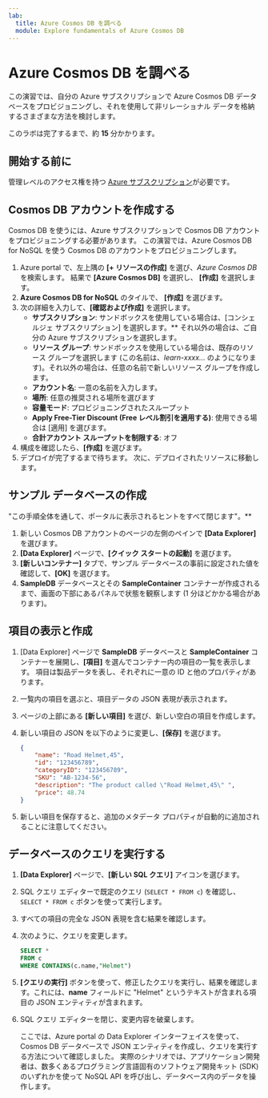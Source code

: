```yaml
---
lab:
  title: Azure Cosmos DB を調べる
  module: Explore fundamentals of Azure Cosmos DB
---
```

# Azure Cosmos DB を調べる

この演習では、自分の Azure サブスクリプションで Azure Cosmos DB データベースをプロビジョニングし、それを使用して非リレーショナル データを格納するさまざまな方法を検討します。

このラボは完了するまで、約 **15** 分かかります。

## 開始する前に

管理レベルのアクセス権を持つ [Azure サブスクリプション](https://azure.microsoft.com/free)が必要です。

## Cosmos DB アカウントを作成する

Cosmos DB を使うには、Azure サブスクリプションで Cosmos DB アカウントをプロビジョニングする必要があります。 この演習では、Azure Cosmos DB for NoSQL を使う Cosmos DB のアカウントをプロビジョニングします。

1. Azure portal で、左上隅の **[+ リソースの作成]** を選び、*Azure Cosmos DB* を検索します。  結果で **[Azure Cosmos DB]** を選択し、 **[作成]** を選択します。
1. **Azure Cosmos DB for NoSQL** のタイルで、 **[作成]** を選びます。
1. 次の詳細を入力して、**[確認および作成]** を選択します。
    - **サブスクリプション**: サンドボックスを使用している場合は、[コンシェルジェ サブスクリプション] を選択します。** それ以外の場合は、ご自分の Azure サブスクリプションを選択します。
    - **リソース グループ**: サンドボックスを使用している場合は、既存のリソース グループを選択します (この名前は、*learn-xxxx...* のようになります)。それ以外の場合は、任意の名前で新しいリソース グループを作成します。
    - **アカウント名**: 一意の名前を入力します。
    - **場所**: 任意の推奨される場所を選びます
    - **容量モード**: プロビジョニングされたスループット
    - **Apply Free-Tier Discount (Free レベル割引を適用する)**: 使用できる場合は [適用] を選びます。
    - **合計アカウント スループットを制限する**: オフ
1. 構成を確認したら、**[作成]** を選びます。
1. デプロイが完了するまで待ちます。 次に、デプロイされたリソースに移動します。

## サンプル データベースの作成

"この手順全体を通して、ポータルに表示されるヒントをすべて閉じます"。**

1. 新しい Cosmos DB アカウントのページの左側のペインで **[Data Explorer]** を選びます。
1. **[Data Explorer]** ページで、**[クイック スタートの起動]** を選びます。
1. **[新しいコンテナー]** タブで、サンプル データベースの事前に設定された値を確認して、**[OK]** を選びます。
1. **SampleDB** データベースとその **SampleContainer** コンテナーが作成されるまで、画面の下部にあるパネルで状態を観察します (1 分ほどかかる場合があります)。

## 項目の表示と作成

1. [Data Explorer] ページで **SampleDB** データベースと **SampleContainer** コンテナーを展開し、**[項目]** を選んでコンテナー内の項目の一覧を表示します。 項目は製品データを表し、それぞれに一意の ID と他のプロパティがあります。
1. 一覧内の項目を選ぶと、項目データの JSON 表現が表示されます。
1. ページの上部にある **[新しい項目]** を選び、新しい空白の項目を作成します。
1. 新しい項目の JSON を以下のように変更し、**[保存]** を選びます。

    ```json
    {
        "name": "Road Helmet,45",
        "id": "123456789",
        "categoryID": "123456789",
        "SKU": "AB-1234-56",
        "description": "The product called \"Road Helmet,45\" ",
        "price": 48.74
    }
    ```

1. 新しい項目を保存すると、追加のメタデータ プロパティが自動的に追加されることに注意してください。

## データベースのクエリを実行する

1. **[Data Explorer]** ページで、**[新しい SQL クエリ]** アイコンを選びます。
1. SQL クエリ エディターで既定のクエリ (`SELECT * FROM c`) を確認し、`SELECT * FROM c` ボタンを使って実行します。
1. すべての項目の完全な JSON 表現を含む結果を確認します。
1. 次のように、クエリを変更します。

    ```sql
    SELECT *
    FROM c
    WHERE CONTAINS(c.name,"Helmet")
    ```

1. **[クエリの実行]** ボタンを使って、修正したクエリを実行し、結果を確認します。これには、**name** フィールドに "Helmet" というテキストが含まれる項目の JSON エンティティが含まれます。
1. SQL クエリ エディターを閉じ、変更内容を破棄します。

    ここでは、Azure portal の Data Explorer インターフェイスを使って、Cosmos DB データベースで JSON エンティティを作成し、クエリを実行する方法について確認しました。 実際のシナリオでは、アプリケーション開発者は、数多くあるプログラミング言語固有のソフトウェア開発キット (SDK) のいずれかを使って NoSQL API を呼び出し、データベース内のデータを操作します。
